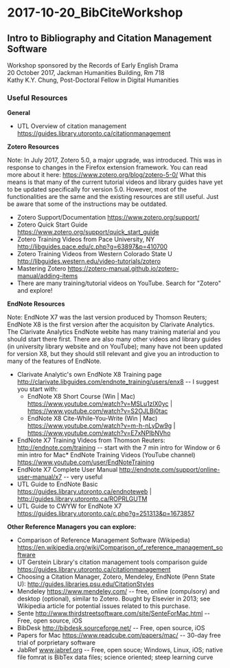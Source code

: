 # 2017-10-20_BibCiteWorkshop
## Intro to Bibliography and Citation Management Software  
Workshop sponsored by the Records of Early English Drama  
20 October 2017, Jackman Humanities Building, Rm 718  
Kathy K.Y. Chung, Post-Doctoral Fellow in Digital Humanities  

### Useful Resources ###
**General**  
* UTL Overview of citation management https://guides.library.utoronto.ca/citationmanagement

**Zotero Resources**  

Note: In July 2017, Zotero 5.0, a major upgrade, was introduced. This was in response to changes in the Firefox extension framework. You can read more about it here: https://www.zotero.org/blog/zotero-5-0/  What this means is that many of the current tutorial videos and library guides have yet to be updated specifically for version 5.0.  However, most of the functionalities are the same and the existing resources are still useful. Just be aware that some of the instructions may be outdated.  

* Zotero Support/Documentation  https://www.zotero.org/support/
* Zotero Quick Start Guide  https://www.zotero.org/support/quick_start_guide
* Zotero Training Videos from Pace University, NY  http://libguides.pace.edu/c.php?g=63897&p=410700
* Zotero Training Videos from Western Colorado State U  http://libguides.western.edu/video-tutorials/zotero
* Mastering Zotero https://zotero-manual.github.io/zotero-manual/adding-items
* There are many training/tutorial videos on YouTube. Search for "Zotero" and explore!


**EndNote Resources**  

Note: EndNote X7 was the last version produced by Thomson Reuters; EndNote X8 is the first version after the acquisiton by Clarivate Analytics. The Clarivate Analytics EndNote webite has many training material and you should start there first. There are also many other videos and library guides (in university library website and on YouTube); many have not been updated for version X8, but they should still relevant and give you an introduction to many of the features of EndNote. 

* Clarivate Analytic's own EndNote X8 Training page http://clarivate.libguides.com/endnote_training/users/enx8 -- I suggest you start with:
  * EndNote X8 Short Course (Win | Mac) https://www.youtube.com/watch?v=MSLu1zlX0yc | https://www.youtube.com/watch?v=S2OJLBj0tac
  * EndNote X8 Cite-While-You-Write (Win | Mac) https://www.youtube.com/watch?v=m-h-nLyDw9g | https://www.youtube.com/watch?v=E7xNPIbNVho
* EndNote X7 Training Videos from Thomson Reuters: http://endnote.com/training   -- start with the 7 min intro for Window or 6 min intro for Mac* EndNote Training Videos (YouTube channel)   https://www.youtube.com/user/EndNoteTraining
* EndNote X7 Complete User Manual  http://endnote.com/support/online-user-manual/x7  -- very useful
* UTL Guide to EndNote Basic  https://guides.library.utoronto.ca/endnoteweb | http://guides.library.utoronto.ca/ROPRLGUTM
* UTL Guide to CWYW for EndNote X7  https://guides.library.utoronto.ca/c.php?g=251313&p=1673857

**Other Reference Managers you can explore:**  
* Comparison of Reference Management Software (Wikipedia) https://en.wikipedia.org/wiki/Comparison_of_reference_management_software  
* UT Gerstein Library's citation management tools comparison guide https://guides.library.utoronto.ca/citationmanagement 
* Choosing a Citation Manager, Zotero, Mendeley, EndNote (Penn State U): http://guides.libraries.psu.edu/CitationStyles
* Mendeley https://www.mendeley.com/    -- free, online (compulsory) and desktop (optional), similar to Zotero. Bought by Elsevier in 2013; see Wikipedia article for potential issues related to this purchase. 
* Sente http://www.thirdstreetsoftware.com/site/SenteForMac.html    -- Free, open source, iOS
* BibDesk http://bibdesk.sourceforge.net/  -- Free, open source, iOS
* Papers for Mac https://www.readcube.com/papers/mac/ -- 30-day free trial of porprietary software
* JabRef www.jabref.org    -- Free, open souce; Windows, Linux, iOS; native file fomrat is BibTex data files; science oriented; steep learning curve

